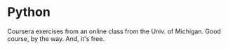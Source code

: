 # Python
Coursera exercises from an online class from the Univ. of Michigan. Good course, by the way. And, it's free.
